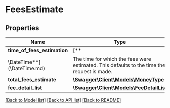 # FeesEstimate

## Properties

Name | Type | Description | Notes
------------ | ------------- | ------------- | -------------
**time_of_fees_estimation** | [**
\DateTime**](\DateTime.md) | The time for which the fees were estimated. This defaults to the time the request is made. |
**total_fees_estimate** | [**\Swagger\Client\Models\MoneyType**](MoneyType.md) |  | [optional]
**fee_detail_list** | [**\Swagger\Client\Models\FeeDetailList**](FeeDetailList.md) |  | [optional]

[[Back to Model list]](../../README.md#documentation-for-models) [[Back to API list]](../../README.md#documentation-for-api-endpoints) [[Back to README]](../../README.md)

